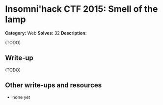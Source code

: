 # Insomni'hack CTF 2015: Smell of the lamp

**Category:** Web
**Solves:** 32
**Description:** 

(TODO)

## Write-up

(TODO)

## Other write-ups and resources

* none yet